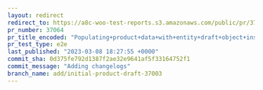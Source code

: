 ```yaml
---
layout: redirect
redirect_to: https://a8c-woo-test-reports.s3.amazonaws.com/public/pr/37064/e2e/index.html
pr_number: 37064
pr_title_encoded: "Populating+product+data+with+entity+draft+object+instead+of+dummy"
pr_test_type: e2e
last_published: "2023-03-08 18:27:55 +0000"
commit_sha: 0d375fe792d1387f2ae32e9641af5f33164752f1
commit_message: "Adding changelogs"
branch_name: add/initial-product-draft-37003
---
```

